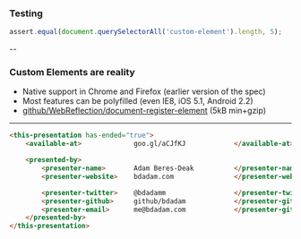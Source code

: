 ### Testing

```javascript
assert.equal(document.querySelectorAll('custom-element').length, 5);
```

--

### Custom Elements are reality

* Native support in Chrome and Firefox (earlier version of the spec)
* Most features can be polyfilled (even IE8, iOS 5.1, Android 2.2)
* [github/WebReflection/document-register-element](https://github.com/WebReflection/document-register-element) (5kB min+gzip)

---

```html
<this-presentation has-ended="true">
    <available-at>             goo.gl/aCJfKJ            </available-at>

    <presented-by>
        <presenter-name>       Adam Beres-Deak          </presenter-name>
        <presenter-website>    bdadam.com               </presenter-website>

        <presenter-twitter>    @bdadamm                 </presenter-twitter>
        <presenter-github>     github/bdadam            </presenter-github>
        <presenter-email>      me@bdadam.com            </presenter-github>
    </presented-by>
</this-presentation>
```